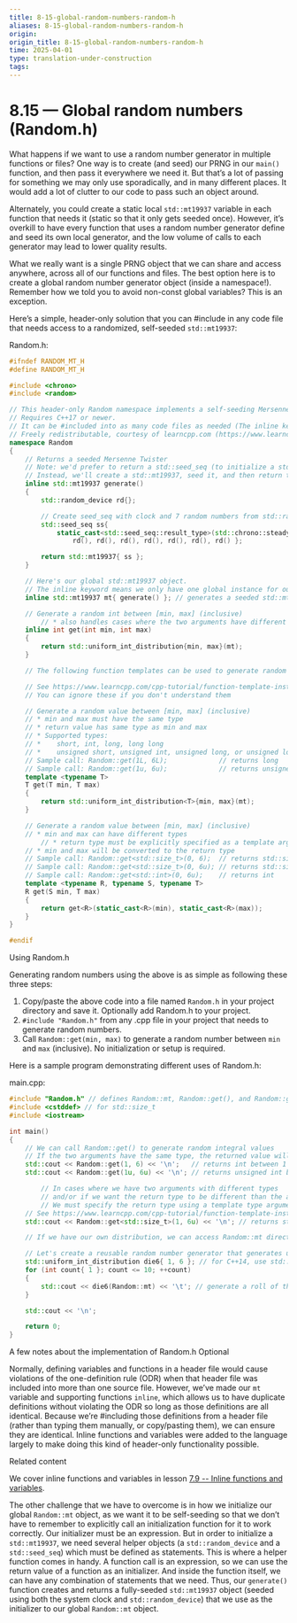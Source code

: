 ```yaml
---
title: 8-15-global-random-numbers-random-h
aliases: 8-15-global-random-numbers-random-h
origin: 
origin_title: 8-15-global-random-numbers-random-h
time: 2025-04-01 
type: translation-under-construction
tags:
---
```

# 8.15 — Global random numbers (Random.h)

What happens if we want to use a random number generator in multiple functions or files? One way is to create (and seed) our PRNG in our `main()` function, and then pass it everywhere we need it. But that’s a lot of passing for something we may only use sporadically, and in many different places. It would add a lot of clutter to our code to pass such an object around.

Alternately, you could create a static local `std::mt19937` variable in each function that needs it (static so that it only gets seeded once). However, it’s overkill to have every function that uses a random number generator define and seed its own local generator, and the low volume of calls to each generator may lead to lower quality results.

What we really want is a single PRNG object that we can share and access anywhere, across all of our functions and files. The best option here is to create a global random number generator object (inside a namespace!). Remember how we told you to avoid non-const global variables? This is an exception.

Here’s a simple, header-only solution that you can #include in any code file that needs access to a randomized, self-seeded `std::mt19937`:

Random.h:

```cpp
#ifndef RANDOM_MT_H
#define RANDOM_MT_H

#include <chrono>
#include <random>

// This header-only Random namespace implements a self-seeding Mersenne Twister.
// Requires C++17 or newer.
// It can be #included into as many code files as needed (The inline keyword avoids ODR violations)
// Freely redistributable, courtesy of learncpp.com (https://www.learncpp.com/cpp-tutorial/global-random-numbers-random-h/)
namespace Random
{
	// Returns a seeded Mersenne Twister
	// Note: we'd prefer to return a std::seed_seq (to initialize a std::mt19937), but std::seed can't be copied, so it can't be returned by value.
	// Instead, we'll create a std::mt19937, seed it, and then return the std::mt19937 (which can be copied).
	inline std::mt19937 generate()
	{
		std::random_device rd{};

		// Create seed_seq with clock and 7 random numbers from std::random_device
		std::seed_seq ss{
			static_cast<std::seed_seq::result_type>(std::chrono::steady_clock::now().time_since_epoch().count()),
				rd(), rd(), rd(), rd(), rd(), rd(), rd() };

		return std::mt19937{ ss };
	}

	// Here's our global std::mt19937 object.
	// The inline keyword means we only have one global instance for our whole program.
	inline std::mt19937 mt{ generate() }; // generates a seeded std::mt19937 and copies it into our global object

	// Generate a random int between [min, max] (inclusive)
        // * also handles cases where the two arguments have different types but can be converted to int
	inline int get(int min, int max)
	{
		return std::uniform_int_distribution{min, max}(mt);
	}

	// The following function templates can be used to generate random numbers in other cases

	// See https://www.learncpp.com/cpp-tutorial/function-template-instantiation/
	// You can ignore these if you don't understand them

	// Generate a random value between [min, max] (inclusive)
	// * min and max must have the same type
	// * return value has same type as min and max
	// * Supported types:
	// *    short, int, long, long long
	// *    unsigned short, unsigned int, unsigned long, or unsigned long long
	// Sample call: Random::get(1L, 6L);             // returns long
	// Sample call: Random::get(1u, 6u);             // returns unsigned int
	template <typename T>
	T get(T min, T max)
	{
		return std::uniform_int_distribution<T>{min, max}(mt);
	}

	// Generate a random value between [min, max] (inclusive)
	// * min and max can have different types
        // * return type must be explicitly specified as a template argument
	// * min and max will be converted to the return type
	// Sample call: Random::get<std::size_t>(0, 6);  // returns std::size_t
	// Sample call: Random::get<std::size_t>(0, 6u); // returns std::size_t
	// Sample call: Random::get<std::int>(0, 6u);    // returns int
	template <typename R, typename S, typename T>
	R get(S min, T max)
	{
		return get<R>(static_cast<R>(min), static_cast<R>(max));
	}
}

#endif
```

Using Random.h

Generating random numbers using the above is as simple as following these three steps:

1. Copy/paste the above code into a file named `Random.h` in your project directory and save it. Optionally add Random.h to your project.
1. `#include "Random.h"` from any .cpp file in your project that needs to generate random numbers.
1. Call `Random::get(min, max)` to generate a random number between `min` and `max` (inclusive). No initialization or setup is required.

Here is a sample program demonstrating different uses of Random.h:

main.cpp:

```cpp
#include "Random.h" // defines Random::mt, Random::get(), and Random::generate()
#include <cstddef> // for std::size_t
#include <iostream>

int main()
{
	// We can call Random::get() to generate random integral values
	// If the two arguments have the same type, the returned value will have that same type.
	std::cout << Random::get(1, 6) << '\n';   // returns int between 1 and 6
	std::cout << Random::get(1u, 6u) << '\n'; // returns unsigned int between 1 and 6

        // In cases where we have two arguments with different types
        // and/or if we want the return type to be different than the argument types
        // We must specify the return type using a template type argument (between the angled brackets)
	// See https://www.learncpp.com/cpp-tutorial/function-template-instantiation/
	std::cout << Random::get<std::size_t>(1, 6u) << '\n'; // returns std::size_t between 1 and 6

	// If we have our own distribution, we can access Random::mt directly

	// Let's create a reusable random number generator that generates uniform numbers between 1 and 6
	std::uniform_int_distribution die6{ 1, 6 }; // for C++14, use std::uniform_int_distribution<> die6{ 1, 6 };
	for (int count{ 1 }; count <= 10; ++count)
	{
		std::cout << die6(Random::mt) << '\t'; // generate a roll of the die here
	}

	std::cout << '\n';

	return 0;
}
```

A few notes about the implementation of Random.h Optional

Normally, defining variables and functions in a header file would cause violations of the one-definition rule (ODR) when that header file was included into more than one source file. However, we’ve made our `mt` variable and supporting functions `inline`, which allows us to have duplicate definitions without violating the ODR so long as those definitions are all identical. Because we’re #including those definitions from a header file (rather than typing them manually, or copy/pasting them), we can ensure they are identical. Inline functions and variables were added to the language largely to make doing this kind of header-only functionality possible.

Related content

We cover inline functions and variables in lesson [7.9 -- Inline functions and variables](https://www.learncpp.com/cpp-tutorial/inline-functions-and-variables/).

The other challenge that we have to overcome is in how we initialize our global `Random::mt` object, as we want it to be self-seeding so that we don’t have to remember to explicitly call an initialization function for it to work correctly. Our initializer must be an expression. But in order to initialize a `std::mt19937`, we need several helper objects (a `std::random_device` and a `std::seed_seq`) which must be defined as statements. This is where a helper function comes in handy. A function call is an expression, so we can use the return value of a function as an initializer. And inside the function itself, we can have any combination of statements that we need. Thus, our `generate()` function creates and returns a fully-seeded `std::mt19937` object (seeded using both the system clock and `std::random_device`) that we use as the initializer to our global `Random::mt` object.